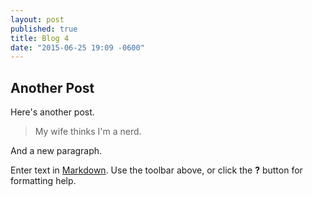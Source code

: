 ```yaml
---
layout: post
published: true
title: Blog 4
date: "2015-06-25 19:09 -0600"
---
```



## Another Post

Here's another post.

> My wife thinks I'm a nerd.

And a new paragraph.



Enter text in [Markdown](http://daringfireball.net/projects/markdown/). Use the toolbar above, or click the **?** button for formatting help.
